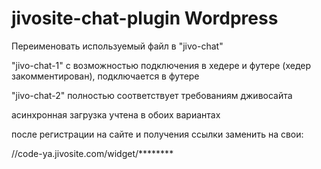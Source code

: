 # jivosite-chat-plugin Wordpress

 Переименовать используемый файл в "jivo-chat" 

"jivo-chat-1" с возможностью подключения в хедере и футере (хедер закомментирован), подключается в футере

"jivo-chat-2" полностью соответствует требованиям дживосайта

асинхронная загрузка учтена в обоих вариантах

после регистрации на сайте и получения ссылки заменить на свои:

<script src="//code-ya.jivosite.com/widget/********" async></script>

//code-ya.jivosite.com/widget/********
